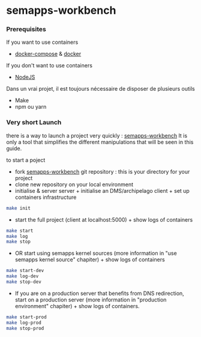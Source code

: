 # semapps-workbench
### Prerequisites

If you want to use containers
- [docker-compose](https://docs.docker.com/compose/) & [docker](https://docs.docker.com/engine/)

If you don't want to use containers
- [NodeJS](https://nodejs.org/en/)

Dans un vrai projet, il est toujours nécessaire de disposer de plusieurs outils
- Make
- npm ou yarn

### Very short Launch
there is a way to launch a project very quickly : [semapps-workbench](https://github.com/assemblee-virtuelle/semapps-workbench)
It is only a tool that simplifies the different manipulations that will be seen in this guide.

to start a poject
* fork [semapps-workbench](https://github.com/assemblee-virtuelle/semapps-workbench) git repository : this is your directory for your project
* clone new repository on your local environment
* initialise & server server + initialise an DMS/archipelago client + set up containers infrastructure
```bash
make init
```
* start the full project (client at localhost:5000) + show logs of containers
```bash
make start
make log
make stop
```

* OR start using semapps kernel sources (more information in "use semapps kernel source" chapiter) + show logs of containers
```bash  
make start-dev
make log-dev
make stop-dev
```
* If you are on a production server that benefits from DNS redirection, start on a production server (more information in "production environment" chapiter) + show logs of containers.
```bash  
make start-prod
make log-prod
make stop-prod
```
